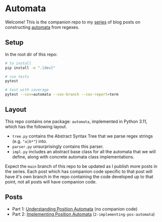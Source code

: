 # Automata

Welcome! This is the companion repo to my [series][part-1] of blog posts on constructing [automata][automata] from regexes.

## Setup

In the root dir of this repo:

```bash
# to install
pip install -e ".[dev]"

# run tests
pytest

# test with coverage
pytest --cov=automata --cov-branch --cov-report=term
```

## Layout

This repo contains one package: `automata`, implemented in Python 3.11, which has the following layout.

- `tree.py` contains the Abstract Syntax Tree that we parse regex strings (e.g. `"a|b*"`) into.
- `parser.py` unsurprisingly contains this parser.
- `impl.py` includes an abstract base class for all the automata that we will define, along with concrete automata class implementations.

Expect the `main` branch of this repo to be updated as I publish more posts in the series. Each post which has companion code specific to that post will have it's own branch in the repo containing the code developed up to that point, not all posts will have companion code.

## Posts

- Part 1: [Understanding Position Automata][part-1] (no companion code)
- Part 2: [Implementing Position Automata](https://blog.mrcsd.com/2023/Aug/implementing-pos-automata) (`2-implementing-pos-automata`)

[automata]: https://en.wikipedia.org/wiki/Automata_theory
[part-1]: https://blog.mrcsd.com/2023/Aug/position-automata
